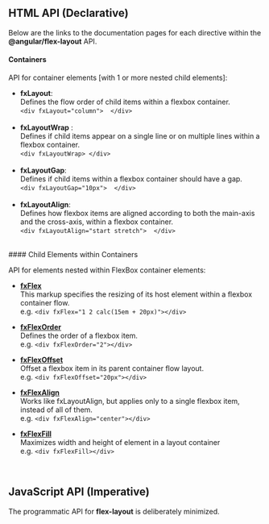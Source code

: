 ## HTML API (Declarative)

Below are the links to the documentation pages for each directive within the **@angular/flex-layout** API.

#### Containers

API for container elements [with 1 or more nested child elements]:

* **fxLayout**: <br/>Defines the flow order of child items within a flexbox container.<br/>`<div fxLayout="column">  </div>`<br/>&nbsp;
* **fxLayoutWrap**  : <br/>Defines if child items appear on a single line or on multiple lines within a flexbox container.<br/>`<div fxLayoutWrap> </div>`<br/>&nbsp;
* **fxLayoutGap**:<br/>Defines if child items within a flexbox container should have a gap. <br/>`<div fxLayoutGap="10px">  </div>`<br/>&nbsp;
* **fxLayoutAlign**:<br/>Defines how flexbox items are aligned according to both the main-axis and the cross-axis, within a flexbox container. <br/>`<div fxLayoutAlign="start stretch">  </div>`


<br/>
#### Child Elements within Containers

API for elements nested within FlexBox container elements:

* **[fxFlex](https://github.com/angular/flex-layout/wiki/fxFlex-API)**<br/>This markup specifies the resizing of its host element within a flexbox container flow.<br/>e.g. `<div fxFlex="1 2 calc(15em + 20px)"></div>`

* **[fxFlexOrder]()**<br/>Defines the order of a flexbox item. <br/>e.g. `<div fxFlexOrder="2"></div>`

* **[fxFlexOffset]()**<br/>Offset a flexbox item in its parent container flow layout. <br/>e.g. `<div fxFlexOffset="20px"></div>`

* **[fxFlexAlign]()**<br/>Works like fxLayoutAlign, but applies only to a single flexbox item, instead of all of them. <br/>e.g. `<div fxFlexAlign="center"></div>`

* **[fxFlexFill]()**<br/> Maximizes width and height of element in a layout container <br/>e.g. `<div fxFlexFill></div>`




<br/>

## JavaScript API (Imperative)

The programmatic API for **flex-layout** is deliberately minimized. 


